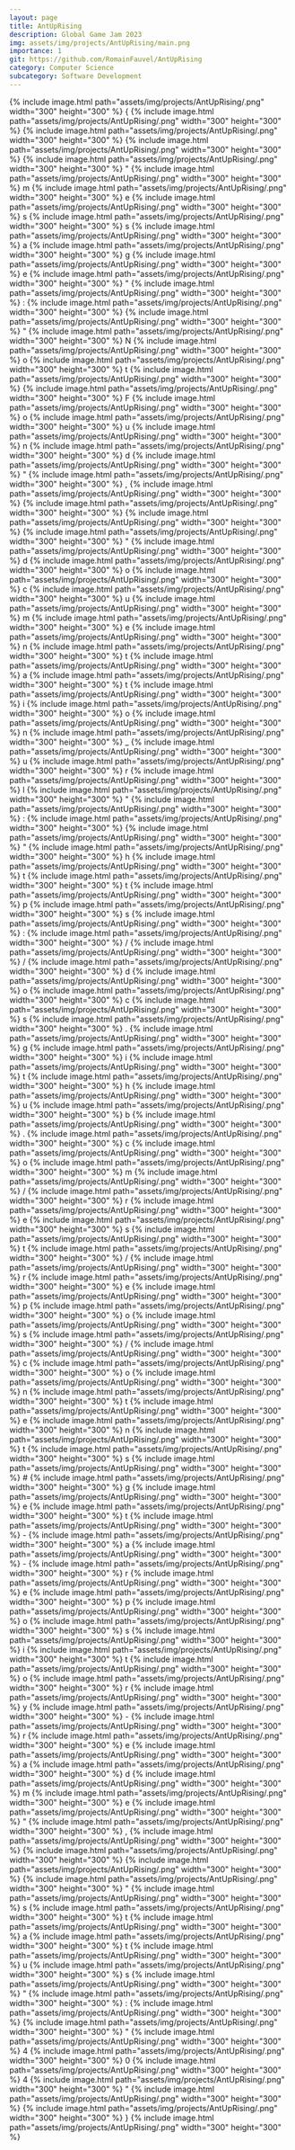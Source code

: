 ```yaml
---
layout: page
title: AntUpRising
description: Global Game Jam 2023
img: assets/img/projects/AntUpRising/main.png
importance: 1
git: https://github.com/RomainFauvel/AntUpRising
category: Computer Science
subcategory: Software Development
---
```




 {% include image.html path="assets/img/projects/AntUpRising/.png" width="300" height="300" %} { {% include image.html path="assets/img/projects/AntUpRising/.png" width="300" height="300" %} 
 {% include image.html path="assets/img/projects/AntUpRising/.png" width="300" height="300" %}   {% include image.html path="assets/img/projects/AntUpRising/.png" width="300" height="300" %}   {% include image.html path="assets/img/projects/AntUpRising/.png" width="300" height="300" %} " {% include image.html path="assets/img/projects/AntUpRising/.png" width="300" height="300" %} m {% include image.html path="assets/img/projects/AntUpRising/.png" width="300" height="300" %} e {% include image.html path="assets/img/projects/AntUpRising/.png" width="300" height="300" %} s {% include image.html path="assets/img/projects/AntUpRising/.png" width="300" height="300" %} s {% include image.html path="assets/img/projects/AntUpRising/.png" width="300" height="300" %} a {% include image.html path="assets/img/projects/AntUpRising/.png" width="300" height="300" %} g {% include image.html path="assets/img/projects/AntUpRising/.png" width="300" height="300" %} e {% include image.html path="assets/img/projects/AntUpRising/.png" width="300" height="300" %} " {% include image.html path="assets/img/projects/AntUpRising/.png" width="300" height="300" %} : {% include image.html path="assets/img/projects/AntUpRising/.png" width="300" height="300" %}   {% include image.html path="assets/img/projects/AntUpRising/.png" width="300" height="300" %} " {% include image.html path="assets/img/projects/AntUpRising/.png" width="300" height="300" %} N {% include image.html path="assets/img/projects/AntUpRising/.png" width="300" height="300" %} o {% include image.html path="assets/img/projects/AntUpRising/.png" width="300" height="300" %} t {% include image.html path="assets/img/projects/AntUpRising/.png" width="300" height="300" %}   {% include image.html path="assets/img/projects/AntUpRising/.png" width="300" height="300" %} F {% include image.html path="assets/img/projects/AntUpRising/.png" width="300" height="300" %} o {% include image.html path="assets/img/projects/AntUpRising/.png" width="300" height="300" %} u {% include image.html path="assets/img/projects/AntUpRising/.png" width="300" height="300" %} n {% include image.html path="assets/img/projects/AntUpRising/.png" width="300" height="300" %} d {% include image.html path="assets/img/projects/AntUpRising/.png" width="300" height="300" %} " {% include image.html path="assets/img/projects/AntUpRising/.png" width="300" height="300" %} , {% include image.html path="assets/img/projects/AntUpRising/.png" width="300" height="300" %} 
 {% include image.html path="assets/img/projects/AntUpRising/.png" width="300" height="300" %}   {% include image.html path="assets/img/projects/AntUpRising/.png" width="300" height="300" %}   {% include image.html path="assets/img/projects/AntUpRising/.png" width="300" height="300" %} " {% include image.html path="assets/img/projects/AntUpRising/.png" width="300" height="300" %} d {% include image.html path="assets/img/projects/AntUpRising/.png" width="300" height="300" %} o {% include image.html path="assets/img/projects/AntUpRising/.png" width="300" height="300" %} c {% include image.html path="assets/img/projects/AntUpRising/.png" width="300" height="300" %} u {% include image.html path="assets/img/projects/AntUpRising/.png" width="300" height="300" %} m {% include image.html path="assets/img/projects/AntUpRising/.png" width="300" height="300" %} e {% include image.html path="assets/img/projects/AntUpRising/.png" width="300" height="300" %} n {% include image.html path="assets/img/projects/AntUpRising/.png" width="300" height="300" %} t {% include image.html path="assets/img/projects/AntUpRising/.png" width="300" height="300" %} a {% include image.html path="assets/img/projects/AntUpRising/.png" width="300" height="300" %} t {% include image.html path="assets/img/projects/AntUpRising/.png" width="300" height="300" %} i {% include image.html path="assets/img/projects/AntUpRising/.png" width="300" height="300" %} o {% include image.html path="assets/img/projects/AntUpRising/.png" width="300" height="300" %} n {% include image.html path="assets/img/projects/AntUpRising/.png" width="300" height="300" %} _ {% include image.html path="assets/img/projects/AntUpRising/.png" width="300" height="300" %} u {% include image.html path="assets/img/projects/AntUpRising/.png" width="300" height="300" %} r {% include image.html path="assets/img/projects/AntUpRising/.png" width="300" height="300" %} l {% include image.html path="assets/img/projects/AntUpRising/.png" width="300" height="300" %} " {% include image.html path="assets/img/projects/AntUpRising/.png" width="300" height="300" %} : {% include image.html path="assets/img/projects/AntUpRising/.png" width="300" height="300" %}   {% include image.html path="assets/img/projects/AntUpRising/.png" width="300" height="300" %} " {% include image.html path="assets/img/projects/AntUpRising/.png" width="300" height="300" %} h {% include image.html path="assets/img/projects/AntUpRising/.png" width="300" height="300" %} t {% include image.html path="assets/img/projects/AntUpRising/.png" width="300" height="300" %} t {% include image.html path="assets/img/projects/AntUpRising/.png" width="300" height="300" %} p {% include image.html path="assets/img/projects/AntUpRising/.png" width="300" height="300" %} s {% include image.html path="assets/img/projects/AntUpRising/.png" width="300" height="300" %} : {% include image.html path="assets/img/projects/AntUpRising/.png" width="300" height="300" %} / {% include image.html path="assets/img/projects/AntUpRising/.png" width="300" height="300" %} / {% include image.html path="assets/img/projects/AntUpRising/.png" width="300" height="300" %} d {% include image.html path="assets/img/projects/AntUpRising/.png" width="300" height="300" %} o {% include image.html path="assets/img/projects/AntUpRising/.png" width="300" height="300" %} c {% include image.html path="assets/img/projects/AntUpRising/.png" width="300" height="300" %} s {% include image.html path="assets/img/projects/AntUpRising/.png" width="300" height="300" %} . {% include image.html path="assets/img/projects/AntUpRising/.png" width="300" height="300" %} g {% include image.html path="assets/img/projects/AntUpRising/.png" width="300" height="300" %} i {% include image.html path="assets/img/projects/AntUpRising/.png" width="300" height="300" %} t {% include image.html path="assets/img/projects/AntUpRising/.png" width="300" height="300" %} h {% include image.html path="assets/img/projects/AntUpRising/.png" width="300" height="300" %} u {% include image.html path="assets/img/projects/AntUpRising/.png" width="300" height="300" %} b {% include image.html path="assets/img/projects/AntUpRising/.png" width="300" height="300" %} . {% include image.html path="assets/img/projects/AntUpRising/.png" width="300" height="300" %} c {% include image.html path="assets/img/projects/AntUpRising/.png" width="300" height="300" %} o {% include image.html path="assets/img/projects/AntUpRising/.png" width="300" height="300" %} m {% include image.html path="assets/img/projects/AntUpRising/.png" width="300" height="300" %} / {% include image.html path="assets/img/projects/AntUpRising/.png" width="300" height="300" %} r {% include image.html path="assets/img/projects/AntUpRising/.png" width="300" height="300" %} e {% include image.html path="assets/img/projects/AntUpRising/.png" width="300" height="300" %} s {% include image.html path="assets/img/projects/AntUpRising/.png" width="300" height="300" %} t {% include image.html path="assets/img/projects/AntUpRising/.png" width="300" height="300" %} / {% include image.html path="assets/img/projects/AntUpRising/.png" width="300" height="300" %} r {% include image.html path="assets/img/projects/AntUpRising/.png" width="300" height="300" %} e {% include image.html path="assets/img/projects/AntUpRising/.png" width="300" height="300" %} p {% include image.html path="assets/img/projects/AntUpRising/.png" width="300" height="300" %} o {% include image.html path="assets/img/projects/AntUpRising/.png" width="300" height="300" %} s {% include image.html path="assets/img/projects/AntUpRising/.png" width="300" height="300" %} / {% include image.html path="assets/img/projects/AntUpRising/.png" width="300" height="300" %} c {% include image.html path="assets/img/projects/AntUpRising/.png" width="300" height="300" %} o {% include image.html path="assets/img/projects/AntUpRising/.png" width="300" height="300" %} n {% include image.html path="assets/img/projects/AntUpRising/.png" width="300" height="300" %} t {% include image.html path="assets/img/projects/AntUpRising/.png" width="300" height="300" %} e {% include image.html path="assets/img/projects/AntUpRising/.png" width="300" height="300" %} n {% include image.html path="assets/img/projects/AntUpRising/.png" width="300" height="300" %} t {% include image.html path="assets/img/projects/AntUpRising/.png" width="300" height="300" %} s {% include image.html path="assets/img/projects/AntUpRising/.png" width="300" height="300" %} # {% include image.html path="assets/img/projects/AntUpRising/.png" width="300" height="300" %} g {% include image.html path="assets/img/projects/AntUpRising/.png" width="300" height="300" %} e {% include image.html path="assets/img/projects/AntUpRising/.png" width="300" height="300" %} t {% include image.html path="assets/img/projects/AntUpRising/.png" width="300" height="300" %} - {% include image.html path="assets/img/projects/AntUpRising/.png" width="300" height="300" %} a {% include image.html path="assets/img/projects/AntUpRising/.png" width="300" height="300" %} - {% include image.html path="assets/img/projects/AntUpRising/.png" width="300" height="300" %} r {% include image.html path="assets/img/projects/AntUpRising/.png" width="300" height="300" %} e {% include image.html path="assets/img/projects/AntUpRising/.png" width="300" height="300" %} p {% include image.html path="assets/img/projects/AntUpRising/.png" width="300" height="300" %} o {% include image.html path="assets/img/projects/AntUpRising/.png" width="300" height="300" %} s {% include image.html path="assets/img/projects/AntUpRising/.png" width="300" height="300" %} i {% include image.html path="assets/img/projects/AntUpRising/.png" width="300" height="300" %} t {% include image.html path="assets/img/projects/AntUpRising/.png" width="300" height="300" %} o {% include image.html path="assets/img/projects/AntUpRising/.png" width="300" height="300" %} r {% include image.html path="assets/img/projects/AntUpRising/.png" width="300" height="300" %} y {% include image.html path="assets/img/projects/AntUpRising/.png" width="300" height="300" %} - {% include image.html path="assets/img/projects/AntUpRising/.png" width="300" height="300" %} r {% include image.html path="assets/img/projects/AntUpRising/.png" width="300" height="300" %} e {% include image.html path="assets/img/projects/AntUpRising/.png" width="300" height="300" %} a {% include image.html path="assets/img/projects/AntUpRising/.png" width="300" height="300" %} d {% include image.html path="assets/img/projects/AntUpRising/.png" width="300" height="300" %} m {% include image.html path="assets/img/projects/AntUpRising/.png" width="300" height="300" %} e {% include image.html path="assets/img/projects/AntUpRising/.png" width="300" height="300" %} " {% include image.html path="assets/img/projects/AntUpRising/.png" width="300" height="300" %} , {% include image.html path="assets/img/projects/AntUpRising/.png" width="300" height="300" %} 
 {% include image.html path="assets/img/projects/AntUpRising/.png" width="300" height="300" %}   {% include image.html path="assets/img/projects/AntUpRising/.png" width="300" height="300" %}   {% include image.html path="assets/img/projects/AntUpRising/.png" width="300" height="300" %} " {% include image.html path="assets/img/projects/AntUpRising/.png" width="300" height="300" %} s {% include image.html path="assets/img/projects/AntUpRising/.png" width="300" height="300" %} t {% include image.html path="assets/img/projects/AntUpRising/.png" width="300" height="300" %} a {% include image.html path="assets/img/projects/AntUpRising/.png" width="300" height="300" %} t {% include image.html path="assets/img/projects/AntUpRising/.png" width="300" height="300" %} u {% include image.html path="assets/img/projects/AntUpRising/.png" width="300" height="300" %} s {% include image.html path="assets/img/projects/AntUpRising/.png" width="300" height="300" %} " {% include image.html path="assets/img/projects/AntUpRising/.png" width="300" height="300" %} : {% include image.html path="assets/img/projects/AntUpRising/.png" width="300" height="300" %}   {% include image.html path="assets/img/projects/AntUpRising/.png" width="300" height="300" %} " {% include image.html path="assets/img/projects/AntUpRising/.png" width="300" height="300" %} 4 {% include image.html path="assets/img/projects/AntUpRising/.png" width="300" height="300" %} 0 {% include image.html path="assets/img/projects/AntUpRising/.png" width="300" height="300" %} 4 {% include image.html path="assets/img/projects/AntUpRising/.png" width="300" height="300" %} " {% include image.html path="assets/img/projects/AntUpRising/.png" width="300" height="300" %} 
 {% include image.html path="assets/img/projects/AntUpRising/.png" width="300" height="300" %} } {% include image.html path="assets/img/projects/AntUpRising/.png" width="300" height="300" %} 

